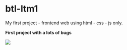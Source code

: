 # btl-ltm1
My first project - frontend web using html - css - js only.

**First project with a lots of bugs** 

<img src="https://i.imgur.com/wVCYf79.png">
